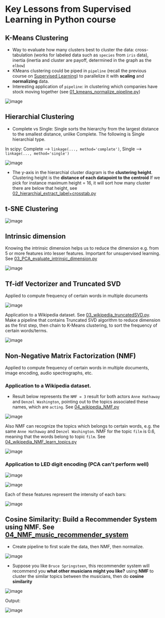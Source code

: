 # Key Lessons from Supervised Learning in Python course

## K-Means Clustering

* Way to evaluate how many clusters best to cluster the data: cross-tabulation (works for labeled data such as `species` from `iris` data), inertia (inertia and cluster are payoff, determined in the graph as the `elbow`)
* KMeans clustering could be piped in `pipeline` (recall the previous course on [Supervised Learning]()) to parallelize it with **scaling** and **normalizing** data.
* Interesting application of `pipeline`: in clustering which companies have stock moving together (see [01_kmeans_normalize_pipeline.py]())

![image](https://user-images.githubusercontent.com/51282928/82367501-189fd800-9a3e-11ea-9d6d-44bf60635675.png)

## Hierarchial Clustering

* Complete vs Single: Single sorts the hierarchy from the largest distance to the smallest distance, unlike Complete. The following is Single hierarchial type. 

In scipy: Complete --> `linkage(..., method='complete')`, Single --> `linkage(..., method='single')`

![image](https://user-images.githubusercontent.com/51282928/82413824-3ef65f80-9aa0-11ea-89c0-56ae50bc8e0b.png)

* The y-axis in the hierarchial cluster diagram is the **clustering height**. Clustering height is the **distance of each datapoint to the centroid** If we pick for instance maximum height = 16, it will sort how many cluster there are below that height, see [02_hierarchial_extract_label+crosstab.py]()

## t-SNE Clustering

![image](https://user-images.githubusercontent.com/51282928/82416030-9b0eb300-9aa3-11ea-81dc-c5c297515db1.png)

## Intrinsic dimension

Knowing the intrinsic dimension helps us to reduce the dimension e.g. from 5 or more features into lesser features. Important for unsupervised learning. See [03_PCA_evaluate_intrinsic_dimension.py]()

![image](https://user-images.githubusercontent.com/51282928/82426702-62c2a100-9ab2-11ea-94f3-4b918ed101aa.png)

## Tf-idf Vectorizer and Truncated SVD

Applied to compute frequency of certain words in multiple documents

![image](https://user-images.githubusercontent.com/51282928/82429486-2f821100-9ab6-11ea-8473-60f31f4833bf.png)

Application to a Wikipedia dataset. See [03_wikipedia_truncatedSVD.py](). Make a pipeline that contains Truncated SVD algorithm to reduce dimension as the first step, then chain to K-Means clustering, to sort the frequency of certain words/terms. 

![image](https://user-images.githubusercontent.com/51282928/82430639-cf8c6a00-9ab7-11ea-9c07-c37726068748.png)

## Non-Negative Matrix Factorization (NMF)

Applied to compute frequency of certain words in multiple documents, image encoding, audio spectrographs, etc.

### Application to a Wikipedia dataset. 

* Result below represents the `NMF = 3` result for both actors `Anne Hathaway` and `Denzel Washington`, pointing out to the topics associated these names, which are `acting`. See [04_wikipedia_NMF.py]()

![image](https://user-images.githubusercontent.com/51282928/82432829-ca7cea00-9aba-11ea-8f64-6b34edff3ed8.png)

Also NMF can recognize the topics which belongs to certain words, e.g. the same `Anne Hathaway` and `Denzel Washington`. NMF for the topic `film` is 0.6, meaning that the words belong to topic `film`. See [04_wikipedia_NMF_learn_topics.py]()

![image](https://user-images.githubusercontent.com/51282928/82435215-2ac15b00-9abe-11ea-8d4a-f0e8cf63228c.png)

### Application to LED digit encoding (PCA can't perform well)

![image](https://user-images.githubusercontent.com/51282928/82435703-e4b8c700-9abe-11ea-8df8-9c148d34d678.png)

![image](https://user-images.githubusercontent.com/51282928/82436788-95739600-9ac0-11ea-973a-31ba958003ac.png)

Each of these features represent the intensity of each bars:

![image](https://user-images.githubusercontent.com/51282928/82436545-3150d200-9ac0-11ea-8281-a0fa8a1872c7.png)

## Cosine Similarity: Build a Recommender System using NMF. See [04_NMF_music_recommender_system]()

* Create pipeline to first scale the data, then NMF, then normalize.

![image](https://user-images.githubusercontent.com/51282928/82438267-f4d2a580-9ac2-11ea-9c5e-7d7ae80f3c4a.png)

* Suppose you like `Bruce Springsteen`, this recommender system will recommend you **what other musicians might you like?** using **NMF** to cluster the similar topics between the musicians, then do **cosine similarity**

![image](https://user-images.githubusercontent.com/51282928/82439004-213af180-9ac4-11ea-9f34-564ab7a1d4c4.png)

Output:

![image](https://user-images.githubusercontent.com/51282928/82438716-b4275c00-9ac3-11ea-9915-892484fe3f98.png)
